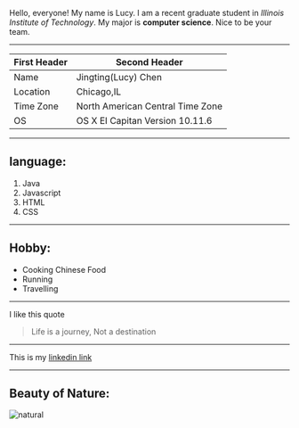 
Hello, everyone! My name is Lucy. I am a recent graduate student in _Illinois Institute of Technology_. My major is **computer science**. Nice to be your team.

* * * *

First Header|Second Header
------------|------------------------------
Name|Jingting(Lucy) Chen
Location| Chicago,IL
Time Zone| North American Central Time Zone
OS|OS X EI Capitan Version 10.11.6

* * * *

## language:
1. Java
2. Javascript
3. HTML
4. CSS

- - - -
## Hobby: ##
- Cooking Chinese Food
- Running
- Travelling

* * * *
I like this quote
> Life is a journey, Not a destination

* * * *
This is my [linkedin link](https://www.linkedin.com/in/jingtingchen/)

* * * *
## Beauty of Nature:
![natural](https://iso.500px.com/wp-content/uploads/2016/02/stock-photo-141823007-1500x1000.jpg)
